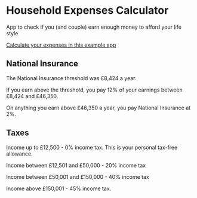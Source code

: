 # Household Expenses Calculator

App to check if you (and couple) earn enough money to afford your life style

[Calculate your expenses in this example app](https://byverdu.github.io/household-expenses-calculator/)

## National Insurance

  The National Insurance threshold was £8,424 a year.
  
  If you earn above the threshold, you pay 12% of your earnings between £8,424 and £46,350.

  On anything you earn above £46,350 a year, you pay National Insurance at 2%.

## Taxes

  Income up to £12,500 - 0% income tax. This is your personal tax-free allowance.

  Income between £12,501 and £50,000 - 20% income tax

  Income between £50,001 and £150,000 - 40% income tax

  Income above £150,001 - 45% income tax.
